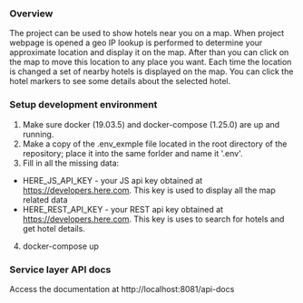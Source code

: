 ### Overview
The project can be used to show hotels near you on a map. When project webpage is opened a geo IP lookup is performed to determine your approximate location and display it on the map. After than you can click on the map to move this location to any place you want. Each time the location is changed a set of nearby hotels is displayed on the map. You can click the hotel markers to see some details about the selected hotel.

### Setup development environment
1. Make sure docker (19.03.5) and docker-compose (1.25.0) are up and running.
2. Make a copy of the .env_exmple file located in the root directory of the repository; place it into the same forlder and name it '.env'.
3. Fill in all the missing data:
  - HERE_JS_API_KEY - your JS api key obtained at https://developers.here.com. This key is used to display all the map related data
  - HERE_REST_API_KEY - your REST api key obtained at https://developers.here.com. This key is uses to search for hotels and get hotel details.
4. docker-compose up

### Service layer API docs
Access the documentation at http://localhost:8081/api-docs
